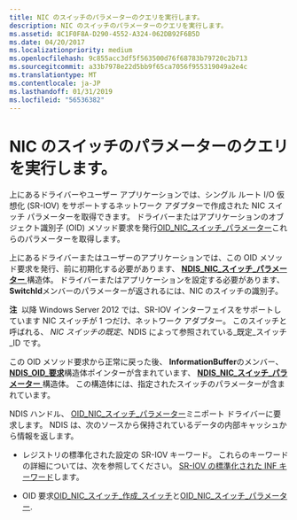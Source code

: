 ```yaml
---
title: NIC のスイッチのパラメーターのクエリを実行します。
description: NIC のスイッチのパラメーターのクエリを実行します。
ms.assetid: 8C1F0F8A-D290-4552-A324-062DB92F6B5D
ms.date: 04/20/2017
ms.localizationpriority: medium
ms.openlocfilehash: 9c855acc3df5f563500d76f68783b79720c2b713
ms.sourcegitcommit: a33b7978e22d5bb9f65ca7056f955319049a2e4c
ms.translationtype: MT
ms.contentlocale: ja-JP
ms.lasthandoff: 01/31/2019
ms.locfileid: "56536382"
---
```

# <a name="querying-the-parameters-of-a-nic-switch"></a>NIC のスイッチのパラメーターのクエリを実行します。


上にあるドライバーやユーザー アプリケーションでは、シングル ルート I/O 仮想化 (SR-IOV) をサポートするネットワーク アダプターで作成された NIC スイッチ パラメーターを取得できます。 ドライバーまたはアプリケーションのオブジェクト識別子 (OID) メソッド要求を発行[OID\_NIC\_スイッチ\_パラメーター](https://msdn.microsoft.com/library/windows/hardware/hh451823)これらのパラメーターを取得します。

上にあるドライバーまたはユーザーのアプリケーションでは、この OID メソッド要求を発行、前に初期化する必要があります、 [ **NDIS\_NIC\_スイッチ\_パラメーター** ](https://msdn.microsoft.com/library/windows/hardware/hh451587)構造体。 ドライバーまたはアプリケーションを設定する必要があります、 **SwitchId**メンバーのパラメーターが返されるには、NIC のスイッチの識別子。

**注**  以降 Windows Server 2012 では、SR-IOV インターフェイスをサポートしています NIC スイッチが 1 つだけ、ネットワーク アダプター。 このスイッチと呼ばれる、 *NIC スイッチの既定*、NDIS によって参照されている\_既定\_スイッチ\_ID です。

 

この OID メソッド要求から正常に戻った後、 **InformationBuffer**のメンバー、 [ **NDIS\_OID\_要求**](https://msdn.microsoft.com/library/windows/hardware/ff566710)構造体ポインターが含まれています、 [ **NDIS\_NIC\_スイッチ\_パラメーター** ](https://msdn.microsoft.com/library/windows/hardware/hh451587)構造体。 この構造体には、指定されたスイッチのパラメーターが含まれています。

NDIS ハンドル、 [OID\_NIC\_スイッチ\_パラメーター](https://msdn.microsoft.com/library/windows/hardware/hh451823)ミニポート ドライバーに要求します。 NDIS は、次のソースから保持されているデータの内部キャッシュから情報を返します。

-   レジストリの標準化された設定の SR-IOV キーワード。 これらのキーワードの詳細については、次を参照してください。 [SR-IOV の標準化された INF キーワード](standardized-inf-keywords-for-sr-iov.md)します。

-   OID 要求[OID\_NIC\_スイッチ\_作成\_スイッチ](https://msdn.microsoft.com/library/windows/hardware/hh451815)と[OID\_NIC\_スイッチ\_パラメーター](https://msdn.microsoft.com/library/windows/hardware/hh451823).

 

 





